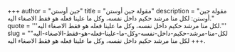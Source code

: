+++
author = "جين أوستن"
title = "مقولة جين أوستن"
description = "مقولة جين أوستن: لكل منا مرشد حكيم داخل نفسه، وكل ما علينا فعله هو فقط الاصغاء اليه."
quote = '''لكل منا مرشد حكيم داخل نفسه، وكل ما علينا فعله هو فقط الاصغاء اليه.'''
slug = "لكل-منا-مرشد-حكيم-داخل-نفسه-وكل-ما-علينا-فعله-هو-فقط-الاصغاء-اليه"
+++
لكل منا مرشد حكيم داخل نفسه، وكل ما علينا فعله هو فقط الاصغاء اليه.
